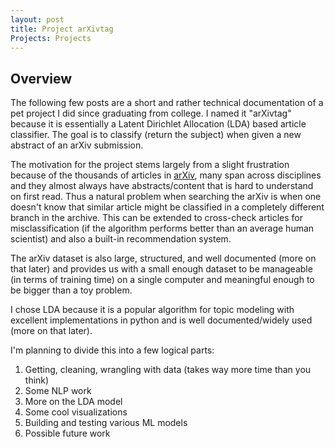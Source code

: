 ```yaml
---
layout: post
title: Project arXivtag
Projects: Projects
---
```


## Overview

The following few posts are a short and rather technical documentation of a pet project I did since graduating from college. I named it "arXivtag" because it is essentially a Latent Dirichlet Allocation (LDA) based article classifier. The goal is to classify (return the subject) when given a new abstract of an arXiv submission.

<!--more-->

The motivation for the project stems largely from a slight frustration because of the thousands of articles in [arXiv](https://arxiv.org/), many span across disciplines and they almost always have abstracts/content that is hard to understand on first read. Thus a natural problem when searching the arXiv is when one doesn't know that similar article might be classified in a completely different branch in the archive. This can be extended to cross-check articles for misclassification (if the algorithm performs better than an average human scientist) and also a built-in recommendation system.

The arXiv dataset is also large, structured, and well documented (more on that later) and provides us with a small enough dataset to be manageable (in terms of training time) on a single computer and meaningful enough to be bigger than a toy problem.

I chose LDA because it is a popular algorithm for topic modeling with excellent implementations in python and is well documented/widely used (more on that later). 

I'm planning to divide this into a few logical parts:
1. Getting, cleaning, wrangling with data (takes way more time than you think)
2. Some NLP work
3. More on the LDA model
4. Some cool visualizations
5. Building and testing various ML models 
6. Possible future work


